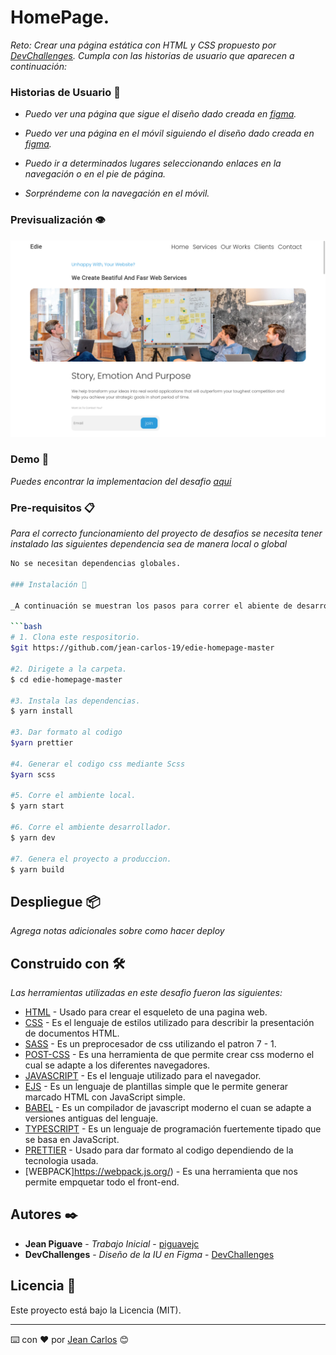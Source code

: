 # HomePage.

_Reto: Crear una página estática con HTML y CSS propuesto por [DevChallenges](https://www.figma.com/file/ahnGupP4JjTdVJDTRfMRF2/edie-homepage?node-id=0%3A1). Cumpla con las historias de usuario que aparecen a continuación:_

### Historias de Usuario :man:
- _Puedo ver una página que sigue el diseño dado creada en [figma](https://www.figma.com/proto/ahnGupP4JjTdVJDTRfMRF2/edie-homepage?node-id=1%3A9&scaling=min-zoom&page-id=0%3A1)._

- _Puedo ver una página en el móvil siguiendo el diseño dado creada en [figma](https://www.figma.com/proto/ahnGupP4JjTdVJDTRfMRF2/edie-homepage?node-id=1%3A148&scaling=min-zoom&page-id=0%3A1)._

- _Puedo ir a determinados lugares seleccionando enlaces en la navegación o en el pie de página._

- _Sorpréndeme con la navegación en el móvil._


### Previsualización :eye:
![imagen](https://github.com/jean-carlos-19/edie-homepage-master/blob/master/captura/escritorio.png)

### Demo :eyes:
_Puedes encontrar la implementacion del desafio [aqui](https://piguavejc-edie-homepage-master.onrender.com/)_

### Pre-requisitos 📋

_Para el correcto funcionamiento del proyecto de desafios se necesita tener instalado las siguientes dependencia sea de manera local o global_

```bash
No se necesitan dependencias globales.

### Instalación 🔧

_A continuación se muestran los pasos para correr el abiente de desarrollo local:_

```bash
# 1. Clona este respositorio.
$git https://github.com/jean-carlos-19/edie-homepage-master

#2. Dirigete a la carpeta. 
$ cd edie-homepage-master

#3. Instala las dependencias.
$ yarn install

#3. Dar formato al codigo
$yarn prettier

#4. Generar el codigo css mediante Scss
$yarn scss

#5. Corre el ambiente local.
$ yarn start

#6. Corre el ambiente desarrollador.
$ yarn dev

#7. Genera el proyecto a produccion.
$ yarn build
```

## Despliegue 📦

_Agrega notas adicionales sobre como hacer deploy_

## Construido con 🛠️

_Las herramientas utilizadas en este desafio fueron las siguientes:_

- [HTML](https://developer.mozilla.org/es/docs/Web/HTML/Reference) - Usado para crear el esqueleto de una pagina web.
- [CSS](https://developer.mozilla.org/es/docs/Web/CSS/Reference) - Es el lenguaje de estilos utilizado para describir la presentación de documentos HTML.
- [SASS](https://sass-lang.com/guide) - Es un preprocesador de css utilizando el patron 7 - 1.
- [POST-CSS](https://sass-lang.com/guide) - Es una herramienta de que permite crear css moderno el cual se adapte a los diferentes navegadores.
- [JAVASCRIPT](https://developer.mozilla.org/es/docs/Web/HTML/Reference) - Es el lenguaje utilizado para el navegador.
- [EJS](https://ejs.co/) - Es un lenguaje de plantillas simple que le permite generar marcado HTML con JavaScript simple.
- [BABEL](https://babeljs.io/) - Es un compilador de javascript moderno el cuan se adapte a versiones antiguas del lenguaje.
- [TYPESCRIPT](https://www.typescriptlang.org/) - Es un lenguaje de programación fuertemente tipado que se basa en JavaScript.
- [PRETTIER](https://prettier.io/docs/en/index.html) - Usado para dar formato al codigo dependiendo de la tecnologia usada.
- [WEBPACK]https://webpack.js.org/) - Es una herramienta que nos permite empquetar todo el front-end.

## Autores ✒️

* **Jean Piguave** - *Trabajo Inicial* - [piguavejc](https://devchallenges.io/portfolio/jean-carlos-19)
* **DevChallenges** - *Diseño de la IU en Figma* - [DevChallenges](https://devchallenges.io/)

## Licencia 📄

Este proyecto está bajo la Licencia (MIT).




---
⌨️ con ❤️ por [Jean Carlos](https://devchallenges.io/portfolio/jean-carlos-19) 😊
